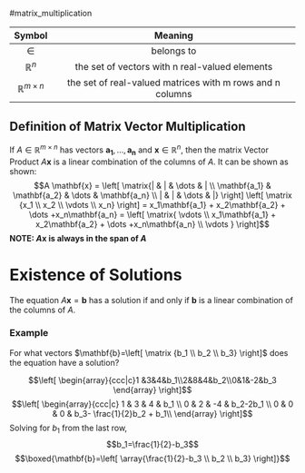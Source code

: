 #matrix_multiplication 

|           Symbol          	|                          Meaning                          	|
|:-------------------------:	|:---------------------------------------------------------:	|
|           $\in$           	|                         belongs to                        	|
|       $\mathbb{R}^n$      	|       the set of vectors with n real-valued elements      	|
| $\mathbb{R}^{m \times n}$ 	| the set of real-valued matrices with m rows and n columns 	|

## Definition of Matrix Vector Multiplication
If $A \in \mathbb{R}^{m \times n}$ has vectors $\mathbf{a_1} , \dots , \mathbf{a_n}$ and $\mathbf{x} \in \mathbb{R}^{n},$ then the matrix Vector Product $A \mathbf{x}$ is a linear combination of the columns of $A$. It can be shown as shown:
$$A \mathbf{x} = \left[ \matrix{| & | & \dots & | \\ \mathbf{a_1} & \mathbf{a_2} & \dots & \mathbf{a_n} \\ | & | & \dots & |} \right] \left[ \matrix {x_1 \\ x_2 \\ \vdots \\ x_n}  \right] = x_1\mathbf{a_1} + x_2\mathbf{a_2} + \dots +x_n\mathbf{a_n} = \left[ \matrix{ \vdots   \\ x_1\mathbf{a_1} + x_2\mathbf{a_2} + \dots +x_n\mathbf{a_n} \\  \vdots } \right]$$
**NOTE: $A \mathbf{x}$ is always in the span of $A$**

# Existence of Solutions

The equation $A \mathbf{x} = \mathbf{b}$ has a solution if and only if $\mathbf{b}$ is a linear combination of the columns of $A$.

### Example
For what vectors $\mathbf{b}=\left[ \matrix {b_1 \\ b_2 \\ b_3}  \right]$ does the equation have a solution?

$$\left[ \begin{array}{ccc|c}1 &3&4&b_1\\2&8&4&b_2\\0&1&-2&b_3 \end{array} \right]$$
$$\left[ \begin{array}{ccc|c} 1 & 3 & 4 & b_1 \\ 0 & 2 & -4 & b_2-2b_1 \\ 0 & 0 & 0 & b_3- \frac{1}{2}b_2 + b_1\\ \end{array} \right]$$
Solving for $b_1$ from the last row,
$$b_1=\frac{1}{2}-b_3$$
$$\boxed{\mathbf{b}=\left[ \array{\frac{1}{2}-b_3 \\ b_2 \\ b_3} \right]}$$
